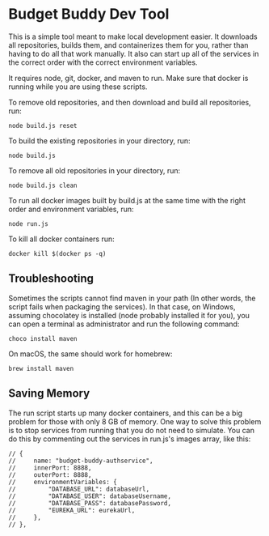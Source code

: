
Budget Buddy Dev Tool
=====================

This is a simple tool meant to make local development easier. It downloads all repositories, builds them, and containerizes them for you, rather than having to do all that work manually. It also can start up all of the services in the correct order with the correct environment variables.

It requires node, git, docker, and maven to run. Make sure that docker is running while you are using these scripts.

To remove old repositories, and then download and build all repositories, run:

    node build.js reset

To build the existing repositories in your directory, run:

    node build.js

To remove all old repositories in your directory, run:

    node build.js clean

To run all docker images built by build.js at the same time with the right order and environment variables, run:

    node run.js

To kill all docker containers run:

    docker kill $(docker ps -q)

Troubleshooting
---------------

Sometimes the scripts cannot find maven in your path (In other words, the script fails when packaging the services). In that case, on Windows, assuming chocolatey is installed (node probably installed it for you), you can open a terminal as administrator and run the following command:

    choco install maven

On macOS, the same should work for homebrew:

    brew install maven

Saving Memory
-------------

The run script starts up many docker containers, and this can be a big problem for those with only 8 GB of memory. One way to solve this problem is to stop services from running that you do not need to simulate. You can do this by commenting out the services in run.js's images array, like this:

    // {
    //     name: "budget-buddy-authservice",
    //     innerPort: 8888,
    //     outerPort: 8888,
    //     environmentVariables: {
    //         "DATABASE_URL": databaseUrl,
    //         "DATABASE_USER": databaseUsername,
    //         "DATABASE_PASS": databasePassword,
    //         "EUREKA_URL": eurekaUrl,
    //     },
    // },
